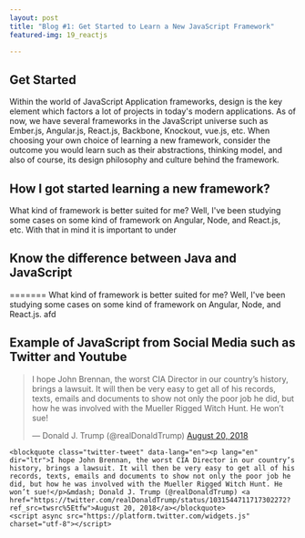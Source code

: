 ```yaml
---
layout: post
title: "Blog #1: Get Started to Learn a New JavaScript Framework"
featured-img: 19_reactjs

---
```

## Get Started

Within the world of JavaScript Application frameworks, design is the key element which factors a lot of projects in today's modern applications. As of now, we have several
frameworks in the JavaScript universe such as Ember.js, Angular.js, React.js, Backbone, Knockout, vue.js, etc. When choosing your own choice of learning a new framework, consider the outcome you would learn such as their abstractions, thinking model, and also of course, its design philosophy and culture behind the framework.  


## How I got started learning a new framework?
What kind of framework is better suited for me? Well, I've been studying some cases on some kind of framework on Angular, Node, and React.js, etc. With that in mind it is important to under

## Know the difference between Java and JavaScript
=======
What kind of framework is better suited for me? Well, I've been studying some cases on some kind of framework on Angular, Node, and React.js. afd




## Example of JavaScript from Social Media such as Twitter and Youtube


<blockquote class="twitter-tweet" data-lang="en"><p lang="en" dir="ltr">I hope John Brennan, the worst CIA Director in our country’s history, brings a lawsuit. It will then be very easy to get all of his records, texts, emails and documents to show not only the poor job he did, but how he was involved with the Mueller Rigged Witch Hunt. He won’t sue!</p>&mdash; Donald J. Trump (@realDonaldTrump) <a href="https://twitter.com/realDonaldTrump/status/1031544711717302272?ref_src=twsrc%5Etfw">August 20, 2018</a></blockquote>
<script async src="https://platform.twitter.com/widgets.js" charset="utf-8"></script>



`````````````````````````````````````````````````````````````````````````````````````````````````````````````````````````````````````````````````````````````````````````````````
<blockquote class="twitter-tweet" data-lang="en"><p lang="en" dir="ltr">I hope John Brennan, the worst CIA Director in our country’s history, brings a lawsuit. It will then be very easy to get all of his records, texts, emails and documents to show not only the poor job he did, but how he was involved with the Mueller Rigged Witch Hunt. He won’t sue!</p>&mdash; Donald J. Trump (@realDonaldTrump) <a href="https://twitter.com/realDonaldTrump/status/1031544711717302272?ref_src=twsrc%5Etfw">August 20, 2018</a></blockquote>
<script async src="https://platform.twitter.com/widgets.js" charset="utf-8"></script>

`````````````````````````````````````````````````````````````````````````````````````````````````````````````````````````````````````````````````````````````````````````````````
